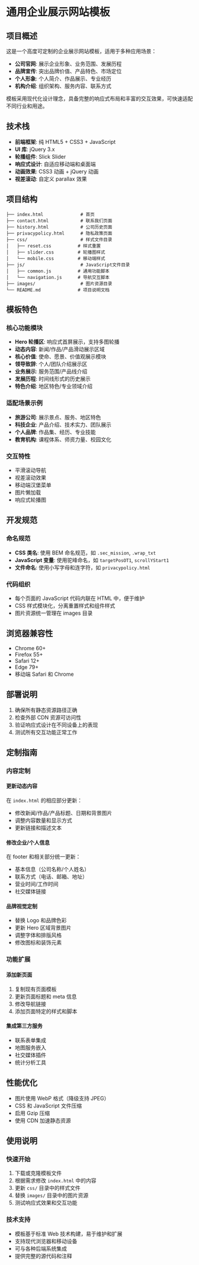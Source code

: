 # 通用企业展示网站模板

## 项目概述

这是一个高度可定制的企业展示网站模板，适用于多种应用场景：

- **公司官网**: 展示企业形象、业务范围、发展历程
- **品牌宣传**: 突出品牌价值、产品特色、市场定位
- **个人形象**: 个人简介、作品展示、专业经历
- **机构介绍**: 组织架构、服务内容、联系方式

模板采用现代化设计理念，具备完整的响应式布局和丰富的交互效果，可快速适配不同行业和用途。

## 技术栈

- **前端框架**: 纯 HTML5 + CSS3 + JavaScript
- **UI 库**: jQuery 3.x
- **轮播组件**: Slick Slider
- **响应式设计**: 自适应移动端和桌面端
- **动画效果**: CSS3 动画 + jQuery 动画
- **视差滚动**: 自定义 parallax 效果

## 项目结构

```
├── index.html              # 首页
├── contact.html            # 联系我们页面
├── history.html            # 公司历史页面
├── privacypolicy.html      # 隐私政策页面
├── css/                    # 样式文件目录
│   ├── reset.css          # 样式重置
│   ├── slider.css         # 轮播图样式
│   └── mobile.css         # 移动端样式
├── js/                     # JavaScript文件目录
│   ├── common.js          # 通用功能脚本
│   └── navigation.js      # 导航交互脚本
├── images/                 # 图片资源目录
└── README.md              # 项目说明文档
```

## 模板特色

### 核心功能模块

- **Hero 轮播区**: 响应式首屏展示，支持多图轮播
- **动态内容**: 新闻/作品/产品滑动展示区域
- **核心价值**: 使命、愿景、价值观展示模块
- **领导致辞**: 个人/团队介绍展示区
- **业务展示**: 服务范围/产品线介绍
- **发展历程**: 时间线形式的历史展示
- **特色介绍**: 地区特色/专业领域介绍

### 适配场景示例

- **旅游公司**: 展示景点、服务、地区特色
- **科技企业**: 产品介绍、技术实力、团队展示
- **个人品牌**: 作品集、经历、专业技能
- **教育机构**: 课程体系、师资力量、校园文化

### 交互特性

- 平滑滚动导航
- 视差滚动效果
- 移动端汉堡菜单
- 图片懒加载
- 响应式轮播图

## 开发规范

### 命名规范

- **CSS 类名**: 使用 BEM 命名规范，如 `.sec_mission`, `.wrap_txt`
- **JavaScript 变量**: 使用驼峰命名，如 `targetPosOT1`, `scrollYStart1`
- **文件命名**: 使用小写字母和连字符，如 `privacypolicy.html`

### 代码组织

- 每个页面的 JavaScript 代码内联在 HTML 中，便于维护
- CSS 样式模块化，分离重置样式和组件样式
- 图片资源统一管理在 images 目录

## 浏览器兼容性

- Chrome 60+
- Firefox 55+
- Safari 12+
- Edge 79+
- 移动端 Safari 和 Chrome

## 部署说明

1. 确保所有静态资源路径正确
2. 检查外部 CDN 资源可访问性
3. 验证响应式设计在不同设备上的表现
4. 测试所有交互功能正常工作

## 定制指南

### 内容定制

#### 更新动态内容

在 `index.html` 的相应部分更新：

- 修改新闻/作品/产品标题、日期和背景图片
- 调整内容数量和显示方式
- 更新链接和描述文本

#### 修改企业/个人信息

在 footer 和相关部分统一更新：

- 基本信息（公司名称/个人姓名）
- 联系方式（电话、邮箱、地址）
- 营业时间/工作时间
- 社交媒体链接

#### 品牌视觉定制

- 替换 Logo 和品牌色彩
- 更新 Hero 区域背景图片
- 调整字体和排版风格
- 修改图标和装饰元素

### 功能扩展

#### 添加新页面

1. 复制现有页面模板
2. 更新页面标题和 meta 信息
3. 修改导航链接
4. 添加页面特定的样式和脚本

#### 集成第三方服务

- 联系表单集成
- 地图服务嵌入
- 社交媒体插件
- 统计分析工具

## 性能优化

- 图片使用 WebP 格式（降级支持 JPEG）
- CSS 和 JavaScript 文件压缩
- 启用 Gzip 压缩
- 使用 CDN 加速静态资源

## 使用说明

### 快速开始

1. 下载或克隆模板文件
2. 根据需求修改 `index.html` 中的内容
3. 更新 `css/` 目录中的样式文件
4. 替换 `images/` 目录中的图片资源
5. 测试响应式效果和交互功能

### 技术支持

- 模板基于标准 Web 技术构建，易于维护和扩展
- 支持现代浏览器和移动设备
- 可与各种后端系统集成
- 提供完整的源代码和注释


